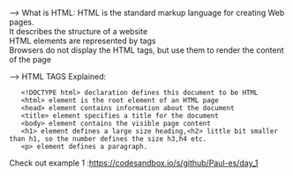 --> What is HTML:
        HTML is the standard markup language for creating Web pages.     
	      	It describes the structure of a website                   
					HTML elements are represented by tags       
							Browsers do not display the HTML tags, but use them to render the content of the page
				
--> HTML TAGS Explained:
			
 
       <!DOCTYPE html> declaration defines this document to be HTML
       <html> element is the root element of an HTML page
       <head> element contains information about the document
       <title> element specifies a title for the document
       <body> element contains the visible page content
       <h1> element defines a large size heading,<h2> little bit smaller than h1, so the number defines the size h3,h4 etc.
       <p> element defines a paragraph.
       
Check out example 1 :https://codesandbox.io/s/github/Paul-es/day_1
